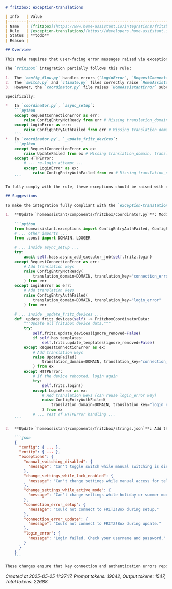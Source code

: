 ```markdown
# fritzbox: exception-translations

| Info   | Value                                                                    |
|--------|--------------------------------------------------------------------------|
| Name   | [fritzbox](https://www.home-assistant.io/integrations/fritzbox/) |
| Rule   | [exception-translations](https://developers.home-assistant.io/docs/core/integration-quality-scale/rules/exception-translations)                                                     |
| Status | **todo**                                                                 |
| Reason |                                                                          |

## Overview

This rule requires that user-facing error messages raised via exceptions are translatable using `HomeAssistantError` or its subclasses with `translation_domain` and `translation_key`, defined in the `exceptions` section of the integration's `strings.json` file. The rule applies to all integrations.

The `fritzbox` integration partially follows this rule:

1.  The `config_flow.py` handles errors (`LoginError`, `RequestConnectionError`, `HTTPError`) during the configuration flow by returning specific `ConfigFlowResult` values (e.g., `RESULT_INVALID_AUTH`, `RESULT_NO_DEVICES_FOUND`, `RESULT_NOT_SUPPORTED`). These results map to messages defined in the `config.flow.abort` and `config.flow.error` sections of `strings.json`, which is the standard and correct way to handle translatable errors during the config flow steps.
2.  The `switch.py` and `climate.py` files correctly raise `HomeAssistantError` with `translation_domain=DOMAIN` and specific `translation_key` values (e.g., `manual_switching_disabled`, `change_settings_while_active_mode`, `change_settings_while_lock_enabled`) when specific conditions are met. These keys exist in the `exceptions` section of the `strings.json` file. This correctly implements the rule for runtime entity errors.
3.  However, the `coordinator.py` file raises `HomeAssistantError` subclasses (`ConfigEntryNotReady`, `ConfigEntryAuthFailed`, `UpdateFailed`) during setup (`async_setup`) and update (`_update_fritz_devices`) without providing the `translation_domain` and `translation_key` arguments. These exceptions represent user-facing errors (e.g., shown on the integration tile for setup failures, or in logs/notifications for update failures). Although `HomeAssistantError` subclasses are used, omitting the translation arguments means the resulting user messages might not be properly translatable, or rely on default untranslated messages.

Specifically:

*   In `coordinator.py`, `async_setup`:
    ```python
    except RequestConnectionError as err:
        raise ConfigEntryNotReady from err # Missing translation_domain, translation_key
    except LoginError as err:
        raise ConfigEntryAuthFailed from err # Missing translation_domain, translation_key
    ```
*   In `coordinator.py`, `_update_fritz_devices`:
    ```python
    except RequestConnectionError as ex:
        raise UpdateFailed from ex # Missing translation_domain, translation_key
    except HTTPError:
        # ... re-login attempt ...
        except LoginError as ex:
            raise ConfigEntryAuthFailed from ex # Missing translation_domain, translation_key
    ```

To fully comply with the rule, these exceptions should be raised with explicit translation keys defined in `strings.json`.

## Suggestions

To make the integration fully compliant with the `exception-translations` rule, update the `coordinator.py` file to raise `HomeAssistantError` subclasses with `translation_domain` and `translation_key`, and add the corresponding messages to the `exceptions` section in `strings.json`.

1.  **Update `homeassistant/components/fritzbox/coordinator.py`**: Modify the exception raising points to include the translation arguments.

    ```python
    from homeassistant.exceptions import ConfigEntryAuthFailed, ConfigEntryNotReady, HomeAssistantError, UpdateFailed
    # ... other imports ...
    from .const import DOMAIN, LOGGER

    # ... inside async_setup ...
    try:
        await self.hass.async_add_executor_job(self.fritz.login)
    except RequestConnectionError as err:
        # Add translation keys
        raise ConfigEntryNotReady(
            translation_domain=DOMAIN, translation_key="connection_error_setup"
        ) from err
    except LoginError as err:
        # Add translation keys
        raise ConfigEntryAuthFailed(
            translation_domain=DOMAIN, translation_key="login_error"
        ) from err

    # ... inside _update_fritz_devices ...
    def _update_fritz_devices(self) -> FritzboxCoordinatorData:
        """Update all fritzbox device data."""
        try:
            self.fritz.update_devices(ignore_removed=False)
            if self.has_templates:
                self.fritz.update_templates(ignore_removed=False)
        except RequestConnectionError as ex:
            # Add translation keys
            raise UpdateFailed(
                translation_domain=DOMAIN, translation_key="connection_error_update"
            ) from ex
        except HTTPError:
            # If the device rebooted, login again
            try:
                self.fritz.login()
            except LoginError as ex:
                # Add translation keys (can reuse login_error key)
                raise ConfigEntryAuthFailed(
                    translation_domain=DOMAIN, translation_key="login_error"
                ) from ex
            # ... rest of HTTPError handling ...
    ```

2.  **Update `homeassistant/components/fritzbox/strings.json`**: Add the new translation keys to the `exceptions` section.

    ```json
    {
      "config": { ... },
      "entity": { ... },
      "exceptions": {
        "manual_switching_disabled": {
          "message": "Can't toggle switch while manual switching is disabled for the device."
        },
        "change_settings_while_lock_enabled": {
          "message": "Can't change settings while manual access for telephone, app, or user interface is disabled on the device"
        },
        "change_settings_while_active_mode": {
          "message": "Can't change settings while holiday or summer mode is active on the device."
        },
        "connection_error_setup": {
          "message": "Could not connect to FRITZ!Box during setup."
        },
        "connection_error_update": {
          "message": "Could not connect to FRITZ!Box during update."
        },
        "login_error": {
          "message": "Login failed. Check your username and password."
        }
      }
    }
    ```

These changes ensure that key connection and authentication errors reported to the user originating from the coordinator are also translatable, fully adhering to the rule.

```

_Created at 2025-05-25 11:37:17. Prompt tokens: 19042, Output tokens: 1547, Total tokens: 22688_
